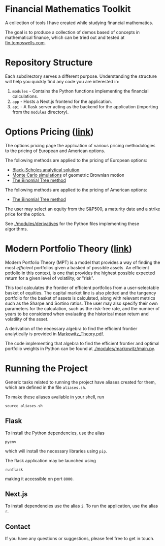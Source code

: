 # Financial Mathematics Toolkit

A collection of tools I have created while studying financial mathematics.

The goal is to produce a collection of demos based of concepts in mathematical finance, which can be tried out and tested at [fin.tomoswells.com](https://fin.tomoswells.com).

# Repository Structure

Each subdirectory serves a different purpose. Understanding the structure will help you quickly find any code you are interested in:

1. `modules` - Contains the Python functions implementing the financial calculations.
1. `app` - Hosts a Next.js frontend for the application.
2. `api` - A flask server acting as the backend for the application (importing from the `modules` directory).

# Options Pricing ([link](https://fin.tomoswells.com/derivatives))

The options pricing page the application of various pricing methodologies to the pricing of European and American options.

The following methods are applied to the pricing of European options:
  - [Black-Scholes analytical solution](https://github.com/tomjwells/finance/blob/master/modules/derivatives/black_scholes.py) 
  - [Monte Carlo simulations](https://github.com/tomjwells/finance/blob/master/modules/derivatives/monte_carlo.py) of geometric Brownian motion
  - [The Binomial Tree method](https://github.com/tomjwells/finance/blob/master/modules/derivatives/binomial_model.py)

The following methods are applied to the pricing of American options:
  - [The Binomial Tree method](https://github.com/tomjwells/finance/blob/master/modules/derivatives/binomial_model.py)

The user may select an equity from the S&P500, a maturity date and a strike price for the option.

See [./modules/derivatives](https://github.com/tomjwells/finance/tree/master/modules/derivatives) for the Python files implementing these algorithms.


# Modern Portfolio Theory ([link](https://fin.tomoswells.com/markowitz))

Modern Portfolio Theory (MPT) is a model that provides a way of finding the most  *efficient* portfolios given a basked of possible assets. An efficient potfolio in this context, is one that provides the highest possible expected return for a given level of volatility, or "risk".

This tool calculates the frontier of efficient portfolios from a user-selectable basket of equities. The capital market line is also plotted and the tangency portfolio for the basket of assets is calculated, along with relevant metrics such as the Sharpe and Sortino ratios. The user may also specify their own parameters for the calculation, such as the risk-free rate, and the number of years to be considered when evaluating the historical mean return and volatility of the asset.

A derivation of the necessary algebra to find the efficient frontier analytically is provided in [Markowitz_Theory.pdf](https://github.com/tomjwells/finance/blob/master/modules/markowitz/Markowitz_Theory.pdf).

The code implementing that algebra to find the efficient frontier and optimal portfolio weights in Python can be found at [./modules/markowitz/main.py](https://github.com/tomjwells/finance/blob/master/modules/markowitz/main.py).

# Running the Project

Generic tasks related to running the project have aliases created for them, which are defined in the file `aliases.sh`. 

To make these aliases available in your shell, run
```
source aliases.sh
```

## Flask

To install the Python dependencies, use the alias
```
pyenv
```
which will install the necessary libraries using `pip`.

The flask application may be launched using
```
runflask
```
making it accessible on port `8000`.

## Next.js

To install dependencies use the alias `i`. To run the application, use the alias `r`.

## Contact
If you have any questions or suggestions, please feel free to get in touch.